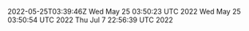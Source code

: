 2022-05-25T03:39:46Z
Wed May 25 03:50:23 UTC 2022
Wed May 25 03:50:54 UTC 2022
Thu Jul  7 22:56:39 UTC 2022
